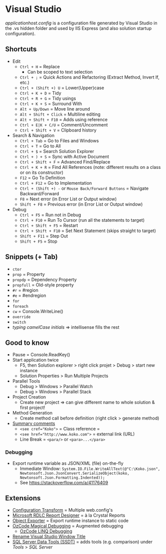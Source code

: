 # Visual Studio

_applicationhost.config_ is a configuration file generated by Visual Studio in the .vs hidden folder and used by IIS Express (and also solution startup configuration).

## Shortcuts

* Edit
  * `Ctrl + H` = Replace
    * Can be scoped to text selection
  * `Ctrl + ;` = Quick Actions and Refactoring (Extract Method, Invert If, etc.)
  * `Ctrl + (Shift +) U` = Lower(Upper)case
  * `Ctrl + K + D` = Tidy
  * `Ctrl + R + G` = Tidy usings
  * `Ctrl + K + S` = Surround With
  * `Alt + Up/Down` = Move line around
  * `Alt + Shift + Click` = Multiline editing
  * `Alt + Shift + F10` = Adds using reference
  * `Ctrl + E|K + C/U` = Comment/Uncomment
  * `Ctrl + Shift + V` = Clipboard history
* Search & Navigation
  * `Ctrl + Tab` = Go to Files and Windows
  * `Ctrl + T` = Go to All
  * `Ctrl + $` = Search Solution Explorer
  * `Ctrl + ) + S` = Sync with Active Document
  * `Ctrl + Shift + F` = Advanced Find/Replace
  * `Ctrl + K + R` = Find All References (note: different results on a class or on its constructor)
  * `F12` = Go To Definition
  * `Ctrl + F12` = Go to Implementation
  * `Ctrl + (Shift +) -` or `Mouse Back/Forward Buttons` = Navigate Backward/Forward
  * `F8` = Next error (in Error List or Output window)
  * `Shift + F8` = Previous error (in Error List or Output window)
* Debug
  * `Ctrl + F5` = Run not in Debug
  * `Ctrl + F10` = Run To Cursor (run all the statements to target)
  * `Ctrl + Shift + F5` = Restart
  * `Ctrl + Shift + F10` = Set Next Statement (skips straight to target)
  * `Shift + F11` = Step Out
  * `Shift + F5` = Stop

## Snippets (+ Tab)

* `ctor`
* `prop` = Property
* `propdp` = Dependency Property
* `propfull` = Old-style property
* `#r` = #region
* `#e` = #endregion
* `for`
* `foreach`
* `cw` = Console.WriteLine()
* `override`
* `switch`
* _typing camelCase initials_ => intellisense fills the rest

## Good to know

* Pause = Console.ReadKey()
* Start application twice
  * F5, then  Solution explorer > right click projet > Debug > start new instance
  * Solution Properties > Run Multiple Projects
* Parallel Tools
  * Debug > Windows > Parallel Watch
  * Debug > Windows > Parallel Stack
* Project Creation
  * Create new project => can give different name to whole solution & first project!
* Method Generation
  * Create method call before definition (right click > generate method)
* [Summary comments](https://docs.microsoft.com/en-us/dotnet/csharp/codedoc)
  * `<see cref="Koko">` = Class reference =
  * `<see href="http://www.koko.com">` = external link (URL)
  * Line Break = `<para/>` or `<para>...</para>`

### Debugging

* Export runtime variable as JSON/XML (file) on-the-fly
  * Immediate Window: `System.IO.File.WriteAllText(@"C:\Koko.json", Newtonsoft.Json.JsonConvert.SerializeObject(koko, Newtonsoft.Json.Formatting.Indented));`
  * See <https://stackoverflow.com/a/41176409>

## Extensions

* [Configuration Transform](https://marketplace.visualstudio.com/items?itemName=GolanAvraham.ConfigurationTransform) = Multiple web.config's
* [Microsoft RDLC Report Designer](https://marketplace.visualstudio.com/items?itemName=ProBITools.MicrosoftRdlcReportDesignerforVisualStudio-18001) = à la Crystal Reports
* [Object Exporter](https://marketplace.visualstudio.com/items?itemName=OmarElabd.ObjectExporter) = Export runtime instance to static code
* [OzCode Magical Debugging](https://marketplace.visualstudio.com/items?itemName=CodeValueLtd.OzCode) = Augmented debugging
  * [OzCode LINQ Debugging](https://blog.somewhatabstract.com/2016/06/13/i-am-an-ozcode-magician-and-i-have-a-new-linq-trick/)
* [Rename Visual Studio Window Title](https://marketplace.visualstudio.com/items?itemName=mayerwin.RenameVisualStudioWindowTitle)
* [SQL Server Data Tools (SSDT)](https://visualstudio.microsoft.com/vs/features/ssdt/) = adds tools (e.g. comparison) under _Tools_ > _SQL Server_
